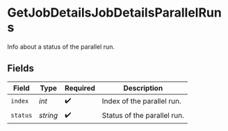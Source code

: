# GetJobDetailsJobDetailsParallelRuns

Info about a status of the parallel run.


## Fields

| Field                       | Type                        | Required                    | Description                 |
| --------------------------- | --------------------------- | --------------------------- | --------------------------- |
| `index`                     | *int*                       | :heavy_check_mark:          | Index of the parallel run.  |
| `status`                    | *string*                    | :heavy_check_mark:          | Status of the parallel run. |